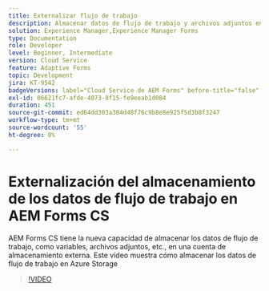 ```yaml
---
title: Externalizar flujo de trabajo
description: Almacenar datos de flujo de trabajo y archivos adjuntos en Azure Storage
solution: Experience Manager,Experience Manager Forms
type: Documentation
role: Developer
level: Beginner, Intermediate
version: Cloud Service
feature: Adaptive Forms
topic: Development
jira: KT-9542
badgeVersions: label="Cloud Service de AEM Forms" before-title="false"
exl-id: 06621fc7-afde-4073-8f15-fe9eeab1d084
duration: 451
source-git-commit: ed64dd303a384d48f76c9b8e8e925f5d3b8f3247
workflow-type: tm+mt
source-wordcount: '55'
ht-degree: 0%

---
```


# Externalización del almacenamiento de los datos de flujo de trabajo en AEM Forms CS

AEM Forms CS tiene la nueva capacidad de almacenar los datos de flujo de trabajo, como variables, archivos adjuntos, etc., en una cuenta de almacenamiento externa. Este vídeo muestra cómo almacenar los datos de flujo de trabajo en Azure Storage

>[!VIDEO](https://video.tv.adobe.com/v/339610?quality=12&learn=on)
